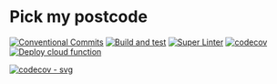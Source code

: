 # Pick my postcode

[![Conventional Commits](https://img.shields.io/badge/Conventional%20Commits-1.0.0-yellow.svg)](https://conventionalcommits.org)
[![Build and test](https://github.com/andrew-field/pickmypostcode/actions/workflows/build-test.yml/badge.svg)](https://github.com/andrew-field/pickmypostcode/actions/workflows/build-test.yml)
[![Super Linter](https://github.com/andrew-field/pickmypostcode/actions/workflows/super-linter.yml/badge.svg)](https://github.com/andrew-field/pickmypostcode/actions/workflows/super-linter.yml)
[![codecov](https://codecov.io/gh/andrew-field/luckydip/graph/badge.svg?token=Q1CjTFtUSj)](https://codecov.io/gh/andrew-field/luckydip)
[![Deploy cloud function](https://github.com/andrew-field/pickmypostcode/actions/workflows/deploy-cloud-function.yml/badge.svg)](https://github.com/andrew-field/pickmypostcode/actions/workflows/deploy-cloud-function.yml)

[![codecov - svg](https://codecov.io/gh/andrew-field/luckydip/graphs/icicle.svg?token=Q1CjTFtUSj)](https://codecov.io/gh/andrew-field/luckydip)
